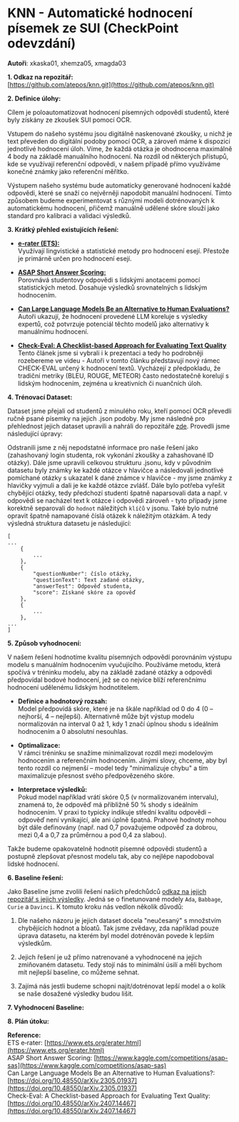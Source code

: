 # KNN - Automatické hodnocení písemek ze SUI (CheckPoint odevzdání)
**Autoři**: xkaska01, xhemza05, xmagda03

**1. Odkaz na repozitář:**  
[https://github.com/atepos/knn.git](https://github.com/atepos/knn.git)

**2. Definice úlohy:**

Cílem je poloautomatizovat hodnocení písemných odpovědí studentů, které byly získány ze zkoušek SUI pomocí OCR. 

Vstupem do našeho systému jsou digitálně naskenované zkoušky, u nichž je text převeden do digitální podoby pomocí OCR, a zároveň máme k dispozici jednotlivé hodnocení úloh. Víme, že každá otázka je ohodnocena maximálně 4 body na základě manuálního hodnocení. Na rozdíl od některých přístupů, kde se využívají referenční odpovědi, v našem případě přímo využíváme konečné známky jako referenční měřítko.

Výstupem našeho systému bude automaticky generované hodnocení každé odpovědi, které se snaží co nejvěrněji napodobit manuální hodnocení. Tímto způsobem budeme experimentovat s různými modeli dotrénovaných k automatickému hodnocení, přičemž manuálně udělené skóre slouží jako standard pro kalibraci a validaci výsledků.

**3. Krátký přehled existujících řešení:**

- **[e‑rater (ETS):](https://www.ets.org/erater.html)**  
  Využívají lingvistické a statistické metody pro hodnocení esejí. Přestože je primárně určen pro hodnocení esejí.

- **[ASAP Short Answer Scoring:](https://www.kaggle.com/competitions/asap-sas)**  
  Porovnává studentovy odpovědi s lidskými anotacemi pomocí statistických metod. Dosahuje výsledků srovnatelných s lidským hodnocením.

- **[Can Large Language Models Be an Alternative to Human Evaluations?](https://doi.org/10.48550/arXiv.2305.01937)**  
  Autoři ukazují, že hodnocení provedené LLM koreluje s výsledky expertů, což potvrzuje potenciál těchto modelů jako alternativy k manuálnímu hodnocení.

- **[Check-Eval: A Checklist-based Approach for Evaluating Text Quality](https://doi.org/10.48550/arXiv.2407.14467)**  
Tento článek jsme si vybrali i k prezentaci a tedy ho podrobněji rozebereme ve videu - Autoři v tomto článku představují nový rámec CHECK-EVAL určený k hodnocení textů. Vycházejí z předpokladu, že tradiční metriky (BLEU, ROUGE, METEOR) často nedostatečně korelují s lidským hodnocením, zejména u kreativních či nuančních úloh.

**4. Trénovací Dataset:**

Dataset jsme přejali od studentů z minulého roku, kteří pomocí OCR převedli ručně psané písemky na jejich .json podoby. My jsme následně pro přehlednost jejich dataset upravili a nahráli do repozitáře [zde](https://github.com/atepos/knn/tree/main/our_solution/datasets/parsed). Provedli jsme následující úpravy: 

Odstranili jsme z něj nepodstatné informace pro naše řešení jako (zahashovaný login studenta, rok vykonání zkoušky a zahashované ID otázky). Dále jsme upravili celkovou strukturu .jsonu, kdy v původním datasetu byly známky ke každé otázce v hlavičce a následovali jednotlivé pomíchané otázky s ukazatel k dané známce v hlavičce - my jsme známky z hlavičky vyjmuli a dali je ke každé otázce zvlášť. Dále bylo potřeba vyřešit chybějící otázky, tedy předchozí studenti špatně naparsovali data a např. v odpovědi se nacházel text k otázce i odpovědi zároveň - tyto případy jsme korektně separovali do `hodnot` náležitých `klíčů` v jsonu. Také bylo nutné opravit špatně namapované číslá otázek k náležitým otázkám. A tedy výsledná struktura datasetu je následující:

```
[
...
    {
        ...
    },
    {
        "questionNumber": číslo otázky,
        "questionText": Text zadané otázky,
        "answerTest": Odpověď studenta,
        "score": Získané skóre za opověď
    },
    {
        ...
    },
...
]
```

**5. Způsob vyhodnocení:**

V našem řešení hodnotíme kvalitu písemných odpovědí porovnáním výstupu modelu s manuálním hodnocením vyučujícího. Používáme metodu, která spočívá v tréninku modelu, aby na základě zadané otázky a odpovědi předpovídal bodové hodnocení, jež se co nejvíce blíží referenčnímu hodnocení udělenému lidským hodnotitelem.

- **Definice a hodnotový rozsah:**  
  Model předpovídá skóre, které je na škále například od 0 do 4 (0 – nejhorší, 4 – nejlepší). Alternativně může být výstup modelu normalizován na interval 0 až 1, kdy 1 značí úplnou shodu s ideálním hodnocením a 0 absolutní nesouhlas.

- **Optimalizace:**  
  V rámci tréninku se snažíme minimalizovat rozdíl mezi modelovým hodnocením a referenčním hodnocením. Jinými slovy, chceme, aby byl tento rozdíl co nejmenší – model tedy "minimalizuje chybu" a tím maximalizuje přesnost svého předpovězeného skóre.

- **Interpretace výsledků:**  
  Pokud model například vrátí skóre 0,5 (v normalizovaném intervalu), znamená to, že odpověď má přibližně 50 % shody s ideálním hodnocením. V praxi to typicky indikuje střední kvalitu odpovědi – odpověď není vynikající, ale ani úplně špatná. Prahové hodnoty mohou být dále definovány (např. nad 0,7 považujeme odpověď za dobrou, mezi 0,4 a 0,7 za průměrnou a pod 0,4 za slabou).

Takže budeme opakovatelně hodnotit písemné odpovědi studentů a postupně zlepšovat přesnost modelu tak, aby co nejlépe napodoboval lidské hodnocení.

**6. Baseline řešení:**

Jako Baseline jsme zvolili řešení našich předchůdců [odkaz na jejich repozitář s jejich výsledky](https://github.com/atepos/knn/blob/main/previous_solution). Jedná se o finetunované modely `Ada`, `Babbage`, `Curie` a `Davinci`. K tomuto kroku nás vedlon několik důvodů: 

1. Dle našeho názoru je jejich dataset docela "neučesaný" s množstvím chybějících hodnot a bloatů. Tak jsme zvědavy, zda například pouze úprava datasetu, na kterém byl model dotrénován povede k lepším výsledkům.

2. Jejich řešení je už přímo natrenované a vyhodnocené na jejich zmiňovaném datasetu. Tedy stojí nás to minimální úsilí a měli bychom mít nejlepší baseline, co můžeme sehnat. 

3. Zajímá nás jestli budeme schopni najít/dotrénovat lepší model a o kolik se naše dosažené výsledky budou lišit.


**7. Vyhodnocení Baseline:**

**8. Plán útoku:**


**Reference:**  
ETS e‑rater: [https://www.ets.org/erater.html](https://www.ets.org/erater.html)  
ASAP Short Answer Scoring: [https://www.kaggle.com/competitions/asap-sas](https://www.kaggle.com/competitions/asap-sas)  
Can Large Language Models Be an Alternative to Human Evaluations?: [https://doi.org/10.48550/arXiv.2305.01937](https://doi.org/10.48550/arXiv.2305.01937)  
Check-Eval: A Checklist-based Approach for Evaluating Text Quality: [https://doi.org/10.48550/arXiv.2407.14467](https://doi.org/10.48550/arXiv.2407.14467)